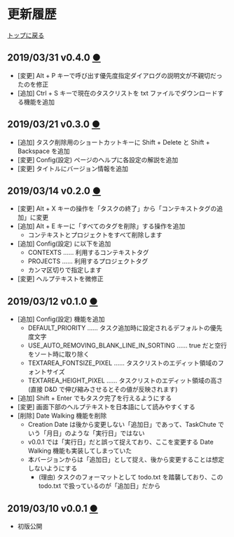 # 更新履歴
[トップに戻る](../index.html)

## 2019/03/31 v0.4.0 [●](v0.4.0/index.html)
- [変更] Alt + P キーで呼び出す優先度指定ダイアログの説明文が不親切だったのを修正
- [追加] Ctrl + S キーで現在のタスクリストを txt ファイルでダウンロードする機能を追加

## 2019/03/21 v0.3.0 [●](v0.3.0/index.html)
- [追加] タスク削除用のショートカットキーに Shift + Delete と Shift + Backspace を追加
- [変更] Config(設定) ページのヘルプに各設定の解説を追加
- [変更] タイトルにバージョン情報を追加

## 2019/03/14 v0.2.0 [●](v0.2.0/index.html)
- [変更] Alt + X キーの操作を「タスクの終了」から「コンテキストタグの追加」に変更
- [追加] Alt + E キーに「すべてのタグを削除」する操作を追加
  - コンテキストとプロジェクトをすべて削除します
- [追加] Config(設定) に以下を追加
  - CONTEXTS …… 利用するコンテキストタグ
  - PROJECTS …… 利用するプロジェクトタグ
  - カンマ区切りで指定します
- [変更] ヘルプテキストを微修正

## 2019/03/12 v0.1.0 [●](v0.1.0/index.html)
- [追加] Config(設定) 機能を追加
  - DEFAULT_PRIORITY …… タスク追加時に設定されるデフォルトの優先度文字
  - USE_AUTO_REMOVING_BLANK_LINE_IN_SORTING …… true だと空行をソート時に取り除く
  - TEXTAREA_FONTSIZE_PIXEL …… タスクリストのエディット領域のフォントサイズ
  - TEXTAREA_HEIGHT_PIXEL …… タスクリストのエディット領域の高さ(直接 D&D で伸び縮みさせるとその値が反映されます)
- [追加] Shift + Enter でもタスク完了を行えるようにする
- [変更] 画面下部のヘルプテキストを日本語にして読みやすくする
- [削除] Date Walking 機能を削除
  - Creation Date は後から変更しない「追加日」であって、TaskChute でいう「月日」のような「実行日」ではない
  - v0.0.1 では「実行日」だと誤って捉えており、ここを変更する Date Walking 機能も実装してしまっていた
  - 本バージョンからは「追加日」として捉え、後から変更することは想定しないようにする
    - (理由) タスクのフォーマットとして todo.txt を踏襲しており、この todo.txt で扱っているのが「追加日」だから

## 2019/03/10 v0.0.1 [●](v0.0.1/index.html)
- 初版公開
